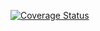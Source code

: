 [![Coverage Status](https://coveralls.io/repos/github/woainihenshen/lobaJson/badge.svg)](https://coveralls.io/github/woainihenshen/lobaJson)